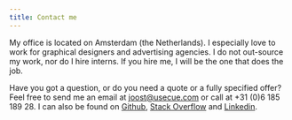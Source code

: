 ```yaml
---
title: Contact me
---
```


My office is located on Amsterdam (the Netherlands). I especially love to work for graphical designers and advertising agencies. I do not out-source my work, nor do I hire interns. If you hire me, I will be the one that does the job.

Have you got a question, or do you need a quote or a fully specified offer? Feel free to send me an email at [joost@usecue.com](mailto:joost@usecue.com) or call at +31 (0)6 185 189 28. I can also be found on [Github](https://github.com/jhvanderschee), [Stack Overflow](http://stackoverflow.com/users/2397550/joosts) and [Linkedin](https://www.linkedin.com/in/joost-van-der-schee-4b26682/).